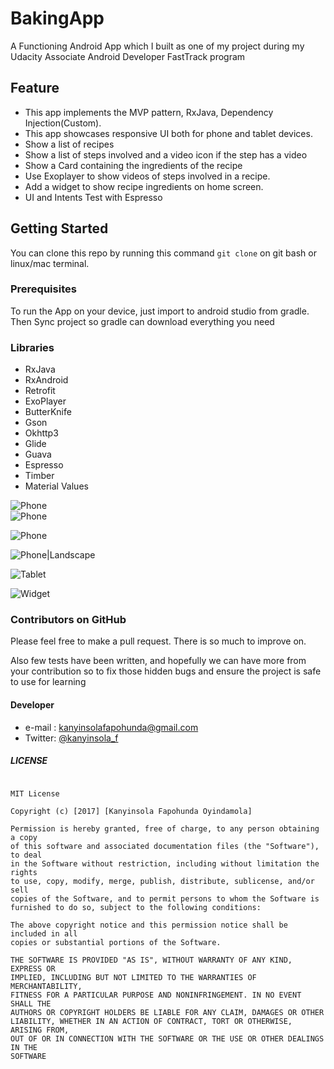 # BakingApp
A Functioning Android App which I built as one of my project during my Udacity Associate Android Developer FastTrack program

## Feature
* This app implements the MVP pattern, RxJava, Dependency Injection(Custom).
* This app showcases responsive UI both for phone and tablet devices.
* Show a list of recipes
* Show a list of steps involved and a video icon if the step has a video
* Show a Card containing the ingredients of the recipe
* Use Exoplayer to show videos of steps involved in a recipe.
* Add a widget to show recipe ingredients on home screen.
* UI and Intents Test with Espresso


## Getting Started

You can clone this repo by running this command ``` git clone ``` on git bash or linux/mac terminal.

### Prerequisites

To run the App on your device, just import to android studio from gradle.
Then Sync project so gradle can download everything you need


### Libraries
* RxJava
* RxAndroid
* Retrofit
* ExoPlayer
* ButterKnife
* Gson
* Okhttp3
* Glide
* Guava
* Espresso
* Timber
* Material Values

![Phone](https://user-images.githubusercontent.com/18694890/29238202-9b8445f6-7f27-11e7-93e1-f4554db010d7.png)  
![Phone](https://user-images.githubusercontent.com/18694890/29238200-9b742e82-7f27-11e7-80d9-20b8e3c37013.png)

![Phone](https://user-images.githubusercontent.com/18694890/29238198-9b5d7264-7f27-11e7-9b38-885aab94a62a.png)

![Phone|Landscape](https://user-images.githubusercontent.com/18694890/29238201-9b7d701e-7f27-11e7-81f9-896427ec5f08.png)

![Tablet](https://user-images.githubusercontent.com/18694890/29238203-9b8e1018-7f27-11e7-9193-e8f64bf3e874.png)

![Widget](https://user-images.githubusercontent.com/18694890/29238199-9b6b47d6-7f27-11e7-9d31-578897787339.png)


### Contributors on GitHub
Please feel free to make a pull request. There is so much to improve on.

Also few tests have been written, and hopefully we can have more from your contribution so to fix those hidden bugs and ensure the project is safe to use for learning

#### Developer
* e-mail : kanyinsolafapohunda@gmail.com
* Twitter: [@kanyinsola_f](https://twitter.com/kanyinsola_f "kanyinsola_f on twitter")

##### LICENSE

```

MIT License

Copyright (c) [2017] [Kanyinsola Fapohunda Oyindamola]

Permission is hereby granted, free of charge, to any person obtaining a copy
of this software and associated documentation files (the "Software"), to deal
in the Software without restriction, including without limitation the rights
to use, copy, modify, merge, publish, distribute, sublicense, and/or sell
copies of the Software, and to permit persons to whom the Software is
furnished to do so, subject to the following conditions:

The above copyright notice and this permission notice shall be included in all
copies or substantial portions of the Software.

THE SOFTWARE IS PROVIDED "AS IS", WITHOUT WARRANTY OF ANY KIND, EXPRESS OR
IMPLIED, INCLUDING BUT NOT LIMITED TO THE WARRANTIES OF MERCHANTABILITY,
FITNESS FOR A PARTICULAR PURPOSE AND NONINFRINGEMENT. IN NO EVENT SHALL THE
AUTHORS OR COPYRIGHT HOLDERS BE LIABLE FOR ANY CLAIM, DAMAGES OR OTHER
LIABILITY, WHETHER IN AN ACTION OF CONTRACT, TORT OR OTHERWISE, ARISING FROM,
OUT OF OR IN CONNECTION WITH THE SOFTWARE OR THE USE OR OTHER DEALINGS IN THE
SOFTWARE
```
